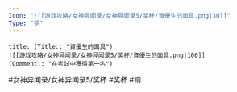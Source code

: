 ```yaml
---
Icon: "![[游戏攻略/女神异闻录/女神异闻录5/奖杯/資優生的面具.png|30]]"
Type: "铜"
---
```

```ad-common-bronze-trophy
title: (Title:: "資優生的面具")
![[游戏攻略/女神异闻录/女神异闻录5/奖杯/資優生的面具.png|100]]
(Comment:: "在考試中獲得第一名")
```

#女神异闻录/女神异闻录5/奖杯 #奖杯 #铜
